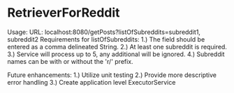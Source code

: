 # RetrieverForReddit

Usage:
  URL: localhost:8080/getPosts?listOfSubreddits=subreddit1, subreddit2
  Requirements for listOfSubreddits:
    1.) The field should be entered as a comma delineated String.
    2.) At least one subreddit is required.
    3.) Service will process up to 5, any additional will be ignored.
    4.) Subreddit names can be with or without the 'r/' prefix.
    
Future enhancements:
  1.) Utilize unit testing
  2.) Provide more descriptive error handling
  3.) Create application level ExecutorService
